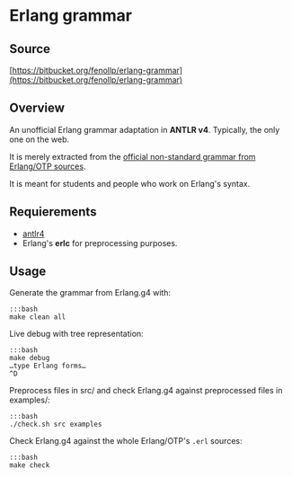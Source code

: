 # Erlang grammar

## Source

[https://bitbucket.org/fenollp/erlang-grammar](https://bitbucket.org/fenollp/erlang-grammar)

## Overview

An unofficial Erlang grammar adaptation in **ANTLR v4**.
Typically, the only one on the web.

It is merely extracted from the [official non-standard grammar from Erlang/OTP sources](https://github.com/erlang/otp/blob/maint/lib/stdlib/src/erl_parse.yrl).

It is meant for students and people who work on Erlang's syntax.


## Requierements

* [antlr4](http://www.antlr.org/wiki/display/ANTLR4/Getting+Started+with+ANTLR+v4)
* Erlang's **erlc** for preprocessing purposes.

## Usage

Generate the grammar from Erlang.g4 with:

```
:::bash
make clean all
```

Live debug with tree representation:

```
:::bash
make debug
…type Erlang forms…
^D
```

Preprocess files in src/ and check Erlang.g4 against preprocessed files in examples/:

```
:::bash
./check.sh src examples
```

Check Erlang.g4 against the whole Erlang/OTP's `.erl` sources:

```
:::bash
make check
```